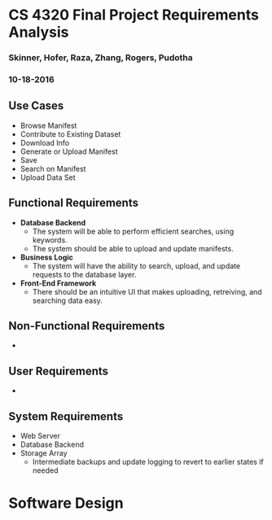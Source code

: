 # CS 4320 Final Project Requirements Analysis

### Skinner, Hofer, Raza, Zhang, Rogers, Pudotha

### 10-18-2016

## Use Cases
- Browse Manifest
- Contribute to Existing Dataset
- Download Info
- Generate or Upload Manifest
- Save
- Search on Manifest
- Upload Data Set

## Functional Requirements
- **Database Backend**
  - The system will be able to perform efficient searches, using keywords.
  - The system should be able to upload and update manifests.
- **Business Logic**
	- The system will have the ability to search, upload, and update requests to the database layer.
- **Front-End Framework**
  - There should be an intuitive UI that makes uploading, retreiving, and searching data easy.

## Non-Functional Requirements
- 

## User Requirements
-

## System Requirements
- Web Server
- Database Backend
- Storage Array
  - Intermediate backups and update logging to revert to earlier states if needed

# Software Design
